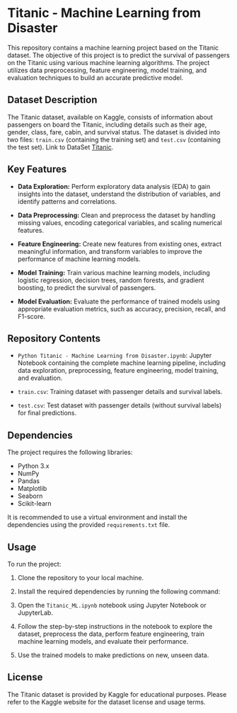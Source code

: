 # Titanic - Machine Learning from Disaster

This repository contains a machine learning project based on the Titanic dataset. The objective of this project is to predict the survival of passengers on the Titanic using various machine learning algorithms. The project utilizes data preprocessing, feature engineering, model training, and evaluation techniques to build an accurate predictive model.

## Dataset Description

The Titanic dataset, available on Kaggle, consists of information about passengers on board the Titanic, including details such as their age, gender, class, fare, cabin, and survival status. The dataset is divided into two files: `train.csv` (containing the training set) and `test.csv` (containing the test set).
Link to DataSet [Titanic](https://www.kaggle.com/competitions/titanic). 

## Key Features

- **Data Exploration:** Perform exploratory data analysis (EDA) to gain insights into the dataset, understand the distribution of variables, and identify patterns and correlations.

- **Data Preprocessing:** Clean and preprocess the dataset by handling missing values, encoding categorical variables, and scaling numerical features.

- **Feature Engineering:** Create new features from existing ones, extract meaningful information, and transform variables to improve the performance of machine learning models.

- **Model Training:** Train various machine learning models, including logistic regression, decision trees, random forests, and gradient boosting, to predict the survival of passengers.

- **Model Evaluation:** Evaluate the performance of trained models using appropriate evaluation metrics, such as accuracy, precision, recall, and F1-score.

## Repository Contents

- `Python Titanic - Machine Learning from Disaster.ipynb`: Jupyter Notebook containing the complete machine learning pipeline, including data exploration, preprocessing, feature engineering, model training, and evaluation.

- `train.csv`: Training dataset with passenger details and survival labels.

- `test.csv`: Test dataset with passenger details (without survival labels) for final predictions.

## Dependencies

The project requires the following libraries:

- Python 3.x
- NumPy
- Pandas
- Matplotlib
- Seaborn
- Scikit-learn

It is recommended to use a virtual environment and install the dependencies using the provided `requirements.txt` file.

## Usage

To run the project:

1. Clone the repository to your local machine.

2. Install the required dependencies by running the following command:

3. Open the `Titanic_ML.ipynb` notebook using Jupyter Notebook or JupyterLab.

4. Follow the step-by-step instructions in the notebook to explore the dataset, preprocess the data, perform feature engineering, train machine learning models, and evaluate their performance.

5. Use the trained models to make predictions on new, unseen data.

## License

The Titanic dataset is provided by Kaggle for educational purposes. Please refer to the Kaggle website for the dataset license and usage terms.

